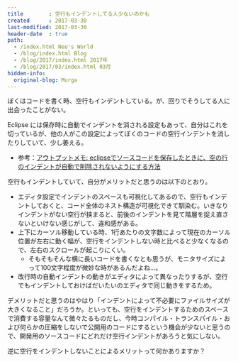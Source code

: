 ```yaml
---
title        : 空行もインデントしてる人少ないのかも
created      : 2017-03-30
last-modified: 2017-03-30
header-date  : true
path:
  - /index.html Neo's World
  - /blog/index.html Blog
  - /blog/2017/index.html 2017年
  - /blog/2017/03/index.html 03月
hidden-info:
  original-blog: Murga
---
```


ぼくはコードを書く時、空行もインデントしている。が、回りでそうしてる人に出会ったことがない。

Eclipse には保存時に自動でインデントを消される設定もあって、自分はこれを切っているが、他の人がこの設定によってぼくのコードの空行インデントを消したりしていて、少し萎える。

- 参考：[アウトプットメモ: eclipseでソースコードを保存したときに、空の行のインデントが自動で削除されないようにする方法](http://y188ra.blogspot.jp/2011/01/eclipse.html?m=1)

空行もインデントしていて、自分がメリットだと思うのは以下のとおり。

- エディタ設定でインデントのスペースも可視化してあるので、空行もインデントしておくと、コード全体のネスト構造が可視化できて馴染む。いきなりインデントがない空行が挟まると、前後のインデントを見て階層を捉え直さないといけない感じがして、違和感がある。
- 上下にカーソル移動している時、1行あたりの文字数によって現在のカーソル位置が左右に動く幅が、空行をインデントしない時と比べると少なくなるので、左右のスクロールが起こりにくい。
  - そもそもそんな横に長いコードを書くなとも思うが、モニタサイズによって100文字程度が微妙な時があるんだよね…。
- 改行時の自動インデントの動きがエディタによって異なったりするが、空行でもインデントしておけばだいたいのエディタで同じ動きをするため。

デメリットだと思うのはやはり「インデントによって不必要にファイルサイズが大きくなること」だろうか。といっても、空行をインデントするためのスペースで消費する容量なんて微々たるものだし、今時コンパイル・トランスパイル・および何らかの圧縮をしないで公開用のコードにするという機会が少ないと思うので、開発用のソースコードにどれだけ空行インデントがあろうと気にしない。

逆に空行をインデントしないことによるメリットって何かありますか？
